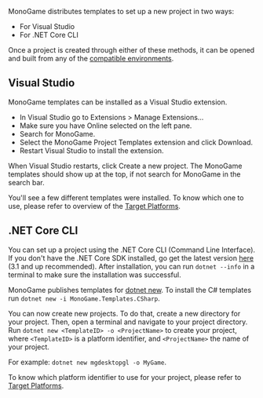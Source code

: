 MonoGame distributes templates to set up a new project in two ways:

- For Visual Studio
- For .NET Core CLI

Once a project is created through either of these methods, it can be opened and built from any of the [compatible environments](requirements.md).

## Visual Studio

MonoGame templates can be installed as a Visual Studio extension.

- In Visual Studio go to Extensions > Manage Extensions...
- Make sure you have Online selected on the left pane.
- Search for MonoGame.
- Select the MonoGame Project Templates extension and click Download.
- Restart Visual Studio to install the extension.

When Visual Studio restarts, click Create a new project. The MonoGame templates should show up at the top, if not search for MonoGame in the search bar.

You'll see a few different templates were installed. To know which one to use, please refer to overview of the [Target Platforms](Platforms.md).

## .NET Core CLI

You can set up a project using the .NET Core CLI (Command Line Interface).
If you don't have the .NET Core SDK installed, go get the latest version [here](https://dotnet.microsoft.com/download) (3.1 and up recommended).
After installation, you can run `dotnet --info` in a terminal to make sure the installation was successful.

MonoGame publishes templates for [dotnet new](https://docs.microsoft.com/en-us/dotnet/core/tools/dotnet-new). To install the C# templates run `dotnet new -i MonoGame.Templates.CSharp`.

You can now create new projects. To do that, create a new directory for your project. Then, open a terminal and navigate to your project directory.
Run `dotnet new <TemplateID> -o <ProjectName>` to create your project, where `<TemplateID>` is a platform identifier, and `<ProjectName>` the name of your project.

For example: `dotnet new mgdesktopgl -o MyGame`.

To know which platform identifier to use for your project, please refer to [Target Platforms](Platforms.md).
